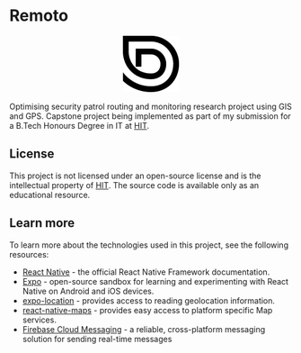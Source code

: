 # Remoto

<p align="center">
<img src='mobile/assets/logo-dark.png' width='100'>
</p>

 Optimising security patrol routing and monitoring research project using GIS and GPS. Capstone project being implemented as part of my submission for a B.Tech Honours Degree in IT at [HIT](https://hit.ac.zw).

## License

This project is not licensed under an open-source license and is the intellectual property of [HIT](https://hit.ac.zw). The source code is available only as an educational resource.

## Learn more

To learn more about the technologies used in this project, see the following resources:

- [React Native](https://reactnative.dev/) - the official React Native Framework documentation.
- [Expo](https://expo.dev) - open-source sandbox for learning and experimenting with React Native on Android and iOS devices.
- [expo-location](https://docs.expo.dev/versions/latest/sdk/map-view/) - provides access to reading geolocation information.
- [react-native-maps](https://pub.dev/packages/geolocator) - provides easy access to platform specific Map services.
- [Firebase Cloud Messaging](https://firebase.google.com/) - a reliable, cross-platform messaging solution for sending real-time messages
